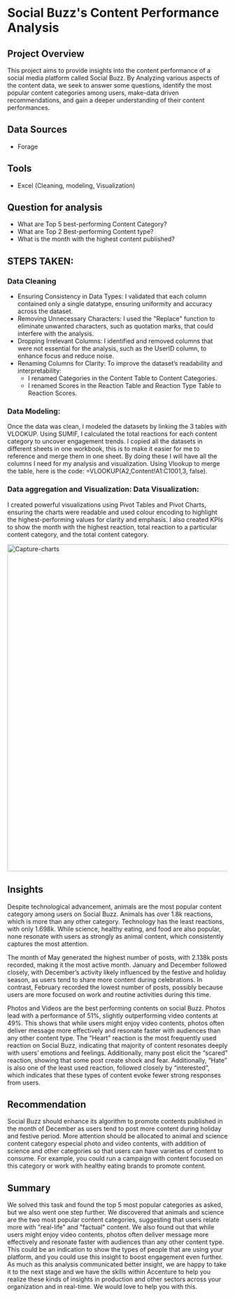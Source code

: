 # Social Buzz's Content Performance Analysis

## Project Overview

This project aims to provide insights into the content performance of a social media platform called Social Buzz. By Analyzing various aspects of the content data, we seek to answer some questions, identify the most popular content categories among users, make-data driven recommendations, and gain a deeper understanding of their content performances.

## Data Sources

+ Forage
  
## Tools

+ Excel (Cleaning, modeling, Visualization)

## Question for analysis
+ What are Top 5 best-performing Content Category?
+ What are Top 2 Best-performing Content type?
+ What is the month with the highest content published?

## STEPS TAKEN:

### Data Cleaning
- Ensuring Consistency in Data Types: I validated that each column contained only a single datatype, ensuring uniformity and accuracy across the dataset.
- Removing Unnecessary Characters: I used the "Replace" function to eliminate unwanted characters, such as quotation marks, that could interfere with the analysis.
- Dropping Irrelevant Columns: I identified and removed columns that were not essential for the analysis, such as the UserID column, to enhance focus and reduce noise.
- Renaming Columns for Clarity: To improve the dataset’s readability and interpretability:
  - I renamed Categories in the Content Table to Content Categories.
  - I renamed Scores in the Reaction Table and Reaction Type Table to Reaction Scores.

### Data Modeling:
Once the data was clean, I modeled the datasets by linking the 3 tables with VLOOKUP. Using SUMIF, I calculated the total reactions for each content category to uncover engagement trends. I copied all the datasets in different sheets in one workbook, this is to make it easier for me to reference and merge them in one sheet. By doing these I will have all the columns I need for my analysis and visualization. Using Vlookup to merge the table, here is the code: =VLOOKUP(A2,Content!A1:C1001,3, false).

### Data aggregation and Visualization: Data Visualization:
I created powerful visualizations using Pivot Tables and Pivot Charts, ensuring the charts were readable and used colour encoding to highlight the highest-performing values for clarity and emphasis. I also created KPIs to show the month with the highest reaction, total reaction to a particular content category, and the total content category.

<img width="747" alt="Capture-charts" src="https://github.com/user-attachments/assets/ce610bae-2014-4db3-9a9d-85d2d1cb60dd" />



## Insights
Despite technological advancement, animals are the most popular content category among users on Social Buzz.
Animals has over 1.8k reactions, which is more than any other category. Technology has the least reactions, with only 1.698k. While science, healthy eating, and food are also popular, none resonate with users as strongly as animal content, which consistently captures the most attention.

The month of May generated the highest number of posts, with 2.138k posts recorded, making it the most active month.
January and December followed closely, with December’s activity likely influenced by the festive and holiday season, as users tend to share more content during celebrations. 
In contrast, February recorded the lowest number of posts, possibly because users are more focused on work and routine activities during this time.

Photos and Videos are the best performing contents on social Buzz.
Photos lead with a performance of 51%, slightly outperforming video contents at 49%. This shows that while users might enjoy video contents, photos often deliver message more effectively and resonate faster with audiences than any other content type.
The “Heart” reaction is the most frequently used reaction on Social Buzz, indicating that majority of content resonates deeply with users’ emotions and feelings. Additionally, many post elicit the “scared” reaction, showing that some post create shock and fear. Additionally, “Hate” is also one of the least used reaction, followed closely by “interested”, which indicates that these types of content evoke fewer strong responses from users. 

## Recommendation

Social Buzz should enhance its algorithm to promote contents published in the month of December as users tend to post more content during holiday and festive period.
More attention should be allocated to animal and science content category especial photo and video contents, with addition of science and other categories so that users can have varieties of content to consume. For example, you could run a campaign with content focused on this category or work with healthy eating brands to promote content.

## Summary

We solved this task and found the top 5 most popular categories as asked, but we also went one step further.  We discovered that animals and science are the two most popular content categories, suggesting that users relate more with "real-life" and "factual" content. We also found out that while users might enjoy video contents, photos often deliver message more effectively and resonate faster with audiences than any other content type. This could be an indication to show the types of people that are using your platform, and you could use this insight to boost engagement even further. As much as this analysis communicated better insight, we are happy to take it to the next stage and we have the skills within Accenture to help you realize these kinds of insights in production and other sectors across your organization and in real-time. We would love to help you with this.




